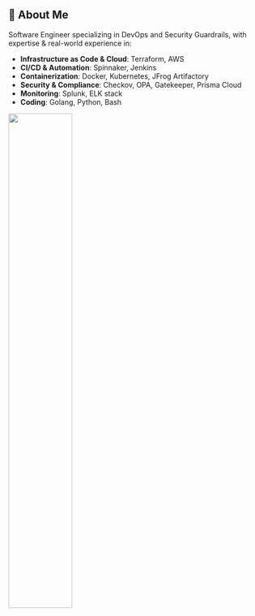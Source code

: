 



## 🚀  About Me

Software Engineer specializing in DevOps and Security Guardrails, with expertise & real-world experience in:

- **Infrastructure as Code & Cloud**: Terraform, AWS
- **CI/CD & Automation**: Spinnaker, Jenkins
- **Containerization**: Docker, Kubernetes, JFrog Artifactory
- **Security & Compliance**: Checkov, OPA, Gatekeeper, Prisma Cloud
- **Monitoring**: Splunk, ELK stack
- **Coding**: Golang, Python, Bash
  <br>
<img src="https://github.com/SP-XD/SP-XD/raw/main/images/dev-working_rounded.gif" width="50%">
</p>


<!--
**AnthonyQ98/AnthonyQ98** is a ✨ _special_ ✨ repository because its `README.md` (this file) appears on your GitHub profile.

Here are some ideas to get you started:

- 🔭 I’m currently working on ...
- 🌱 I’m currently learning ...
- 👯 I’m looking to collaborate on ...
- 🤔 I’m looking for help with ...
- 💬 Ask me about ...
- 📫 How to reach me: ...
- 😄 Pronouns: ...
- ⚡ Fun fact: ...
-->
